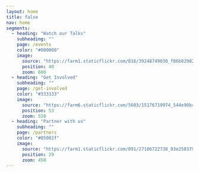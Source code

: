 ```yaml
---
layout: home
title: false
nav: home
segments:
  - heading: "Watch our Talks"
    subheading: ""
    page: /events
    color: "#000000"
    image:
      source: "https://farm1.staticflickr.com/816/39248749030_f06b829024_k_d.jpg"
      position: 40
      zoom: 600
  - heading: "Get Involved"
    subheading: ""
    page: /get-involved
    color: "#333333"
    image:
      source: "https://farm6.staticflickr.com/5603/15176719974_544e90b422_k_d.jpg"
      position: 53
      zoom: 520
  - heading: "Partner with us"
    subheading: ""
    page: /partners
    color: "#05082f"
    image:
      source: "https://farm1.staticflickr.com/891/27186722738_03e2583791_k_d.jpg"
      position: 29
      zoom: 450
---
```

